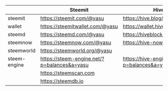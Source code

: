 ##



||Steemit|Hive|
|-----|-----|-----|
|steemit|https://steemit.com/@yasu|https://hive.blog/@yasu|
|wallet|https://steemitwallet.com/@yasu|https://wallet.hive.blog/@yasu|
|steemd|https://steemd.com/@yasu|https://hiveblocks.com/@yasu|
|steemnow|https://steemnow.com/@yasu|https://hive-now.com/@yasu|
|steemworld|https://steemworld.org/@yasu||
|steem-engine|https://steem-engine.net/?p=balances&a=yasu|https://hive-engine.com/?p=balances&a=yasu|
||https://steemscan.com||
||https://steemdb.io||


<a id=aaa></a>



<script src="https://code.jquery.com/jquery-3.2.1.slim.min.js" integrity="sha384-KJ3o2DKtIkvYIK3UENzmM7KCkRr/rE9/Qpg6aAZGJwFDMVNA/GpGFF93hXpG5KkN" crossorigin="anonymous"></script>
<script src="./hive.js"></script>




